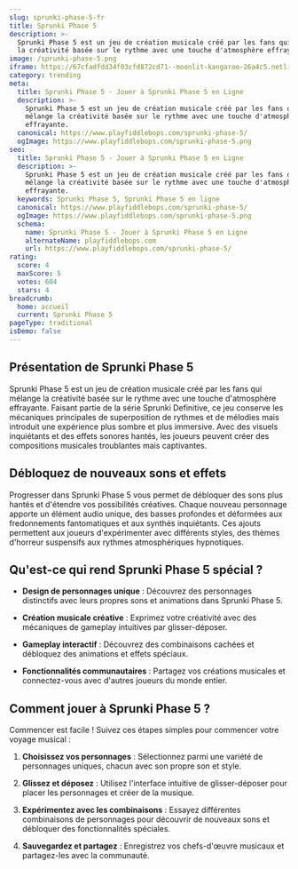 ```yaml
---
slug: sprunki-phase-5-fr
title: Sprunki Phase 5
description: >-
  Sprunki Phase 5 est un jeu de création musicale créé par les fans qui mélange
  la créativité basée sur le rythme avec une touche d'atmosphère effrayante.
image: /sprunki-phase-5.png
iframe: https://67cfadfdd34f03cfd872cd71--moonlit-kangaroo-26a4c5.netlify.app/
category: trending
meta:
  title: Sprunki Phase 5 - Jouer à Sprunki Phase 5 en Ligne
  description: >-
    Sprunki Phase 5 est un jeu de création musicale créé par les fans qui
    mélange la créativité basée sur le rythme avec une touche d'atmosphère
    effrayante.
  canonical: https://www.playfiddlebops.com/sprunki-phase-5/
  ogImage: https://www.playfiddlebops.com/sprunki-phase-5.png
seo:
  title: Sprunki Phase 5 - Jouer à Sprunki Phase 5 en Ligne
  description: >-
    Sprunki Phase 5 est un jeu de création musicale créé par les fans qui
    mélange la créativité basée sur le rythme avec une touche d'atmosphère
    effrayante.
  keywords: Sprunki Phase 5, Sprunki Phase 5 en ligne
  canonical: https://www.playfiddlebops.com/sprunki-phase-5/
  ogImage: https://www.playfiddlebops.com/sprunki-phase-5.png
  schema:
    name: Sprunki Phase 5 - Jouer à Sprunki Phase 5 en Ligne
    alternateName: playfiddlebops.com
    url: https://www.playfiddlebops.com/sprunki-phase-5/
rating:
  score: 4
  maxScore: 5
  votes: 604
  stars: 4
breadcrumb:
  home: accueil
  current: Sprunki Phase 5
pageType: traditional
isDemo: false
---
```


## Présentation de Sprunki Phase 5

Sprunki Phase 5 est un jeu de création musicale créé par les fans qui mélange la créativité basée sur le rythme avec une touche d'atmosphère effrayante. Faisant partie de la série Sprunki Definitive, ce jeu conserve les mécaniques principales de superposition de rythmes et de mélodies mais introduit une expérience plus sombre et plus immersive. Avec des visuels inquiétants et des effets sonores hantés, les joueurs peuvent créer des compositions musicales troublantes mais captivantes.

## Débloquez de nouveaux sons et effets

Progresser dans Sprunki Phase 5 vous permet de débloquer des sons plus hantés et d'étendre vos possibilités créatives. Chaque nouveau personnage apporte un élément audio unique, des basses profondes et déformées aux fredonnements fantomatiques et aux synthés inquiétants. Ces ajouts permettent aux joueurs d'expérimenter avec différents styles, des thèmes d'horreur suspensifs aux rythmes atmosphériques hypnotiques.

## Qu'est-ce qui rend Sprunki Phase 5 spécial ?

- **Design de personnages unique** : Découvrez des personnages distinctifs avec leurs propres sons et animations dans Sprunki Phase 5.

- **Création musicale créative** : Exprimez votre créativité avec des mécaniques de gameplay intuitives par glisser-déposer.

- **Gameplay interactif** : Découvrez des combinaisons cachées et débloquez des animations et effets spéciaux.

- **Fonctionnalités communautaires** : Partagez vos créations musicales et connectez-vous avec d'autres joueurs du monde entier.

## Comment jouer à Sprunki Phase 5 ?

Commencer est facile ! Suivez ces étapes simples pour commencer votre voyage musical :

1. **Choisissez vos personnages** : Sélectionnez parmi une variété de personnages uniques, chacun avec son propre son et style.

1. **Glissez et déposez** : Utilisez l'interface intuitive de glisser-déposer pour placer les personnages et créer de la musique.

1. **Expérimentez avec les combinaisons** : Essayez différentes combinaisons de personnages pour découvrir de nouveaux sons et débloquer des fonctionnalités spéciales.

1. **Sauvegardez et partagez** : Enregistrez vos chefs-d'œuvre musicaux et partagez-les avec la communauté.